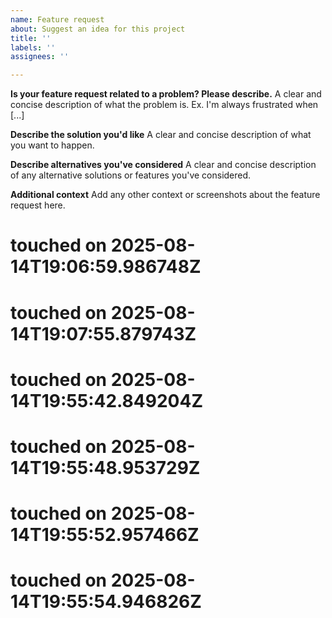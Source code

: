 ```yaml
---
name: Feature request
about: Suggest an idea for this project
title: ''
labels: ''
assignees: ''

---
```


**Is your feature request related to a problem? Please describe.**
A clear and concise description of what the problem is. Ex. I'm always frustrated when [...]

**Describe the solution you'd like**
A clear and concise description of what you want to happen.

**Describe alternatives you've considered**
A clear and concise description of any alternative solutions or features you've considered.

**Additional context**
Add any other context or screenshots about the feature request here.

# touched on 2025-08-14T19:06:59.986748Z
# touched on 2025-08-14T19:07:55.879743Z
# touched on 2025-08-14T19:55:42.849204Z
# touched on 2025-08-14T19:55:48.953729Z
# touched on 2025-08-14T19:55:52.957466Z
# touched on 2025-08-14T19:55:54.946826Z